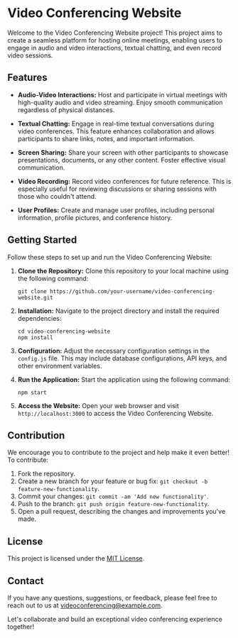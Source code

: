 # Video Conferencing Website


Welcome to the Video Conferencing Website project! This project aims to create a seamless platform for hosting online meetings, enabling users to engage in audio and video interactions, textual chatting, and even record video sessions.

## Features

- **Audio-Video Interactions:** Host and participate in virtual meetings with high-quality audio and video streaming. Enjoy smooth communication regardless of physical distances.

- **Textual Chatting:** Engage in real-time textual conversations during video conferences. This feature enhances collaboration and allows participants to share links, notes, and important information.

- **Screen Sharing:** Share your screen with other participants to showcase presentations, documents, or any other content. Foster effective visual communication.

- **Video Recording:** Record video conferences for future reference. This is especially useful for reviewing discussions or sharing sessions with those who couldn't attend.

- **User Profiles:** Create and manage user profiles, including personal information, profile pictures, and conference history.

## Getting Started

Follow these steps to set up and run the Video Conferencing Website:

1. **Clone the Repository:** Clone this repository to your local machine using the following command:
   ```
   git clone https://github.com/your-username/video-conferencing-website.git
   ```

2. **Installation:** Navigate to the project directory and install the required dependencies:
   ```
   cd video-conferencing-website
   npm install
   ```

3. **Configuration:** Adjust the necessary configuration settings in the `config.js` file. This may include database configurations, API keys, and other environment variables.

4. **Run the Application:** Start the application using the following command:
   ```
   npm start
   ```

5. **Access the Website:** Open your web browser and visit `http://localhost:3000` to access the Video Conferencing Website.

## Contribution

We encourage you to contribute to the project and help make it even better! To contribute:

1. Fork the repository.
2. Create a new branch for your feature or bug fix: `git checkout -b feature-new-functionality`.
3. Commit your changes: `git commit -am 'Add new functionality'`.
4. Push to the branch: `git push origin feature-new-functionality`.
5. Open a pull request, describing the changes and improvements you've made.

## License

This project is licensed under the [MIT License](LICENSE).

## Contact

If you have any questions, suggestions, or feedback, please feel free to reach out to us at videoconferencing@example.com.

Let's collaborate and build an exceptional video conferencing experience together!
